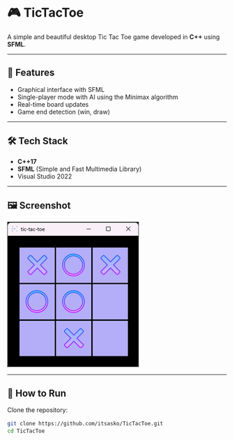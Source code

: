 # 🎮 TicTacToe

A simple and beautiful desktop Tic Tac Toe game developed in **C++** using **SFML**.  

---

## 🧠 Features

- Graphical interface with SFML
- Single-player mode with AI using the Minimax algorithm
- Real-time board updates
- Game end detection (win, draw)

---

## 🛠️ Tech Stack

- **C++17**
- **SFML** (Simple and Fast Multimedia Library)
- Visual Studio 2022

---

## 🖼️ Screenshot

![TicTacToe Screenshot](images/screenshot.png)

---

## 🚀 How to Run

Clone the repository:
   ```bash
   git clone https://github.com/itsasko/TicTacToe.git
   cd TicTacToe
